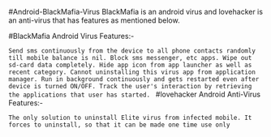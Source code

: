 #Android-BlackMafia-Virus
BlackMafia is an android virus and lovehacker is an anti-virus that has features as mentioned below.

#BlackMafia Android Virus Features:-

`Send sms continuously from the device to all phone contacts randomly till mobile balance is nil.
Block sms messenger, etc apps.
Wipe out sd-card data completely.
Hide app icon from app launcher as well as recent category.
Cannot uninstalling this virus app from application manager.
Run in background continuously and gets restarted even after device is turned ON/OFF.
Track the user's interaction by retrieving the applications that user has started. `
#lovehacker Android Anti-Virus Features:-

`The only solution to uninstall Elite virus from infected mobile.
It forces to uninstall, so that it can be made one time use only`
